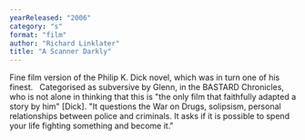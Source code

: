 ```yaml
---
yearReleased: "2006"
category: "s"
format: "film"
author: "Richard Linklater"
title: "A Scanner Darkly"
---
```

Fine film version of the Philip K. Dick novel, which was  in turn one of his finest. 
 
Categorised as subversive by Glenn, in the  BASTARD Chronicles, who is not alone in  thinking that this is "the only film that faithfully adapted a story by him"  [Dick]. "It questions the War on Drugs, solipsism, personal relationships  between police and criminals. It asks if it is possible to spend your life  fighting something and become it."